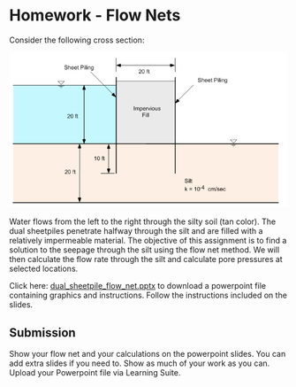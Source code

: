 # Homework - Flow Nets

Consider the following cross section:

![sheetpilefig.gif](sheetpilefig.gif)

Water flows from the left to the right through the silty soil (tan color). The dual sheetpiles penetrate halfway through the silt and are filled with a relatively impermeable material. The objective of this assignment is to find a solution to the seepage through the silt using the flow net method. We will then calculate the flow rate through the silt and calculate pore pressures at selected locations.

Click here: [dual_sheetpile_flow_net.pptx](dual_sheetpile_flow_net.pptx) to download a powerpoint file containing 
graphics and instructions. Follow the instructions included on the slides.

## Submission

Show your flow net and your calculations on the powerpoint slides. You can add extra slides if you need to. Show as much of your work as you can. Upload your Powerpoint file via Learning Suite.